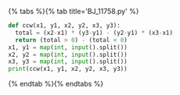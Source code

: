 {% tabs %}{% tab title='BJ_11758.py' %}

```py
def ccw(x1, y1, x2, y2, x3, y3):
  total = (x2-x1) * (y3-y1) - (y2-y1) * (x3-x1)
  return (total > 0) - (total < 0)
x1, y1 = map(int, input().split())
x2, y2 = map(int, input().split())
x3, y3 = map(int, input().split())
print(ccw(x1, y1, x2, y2, x3, y3))
```

{% endtab %}{% endtabs %}
